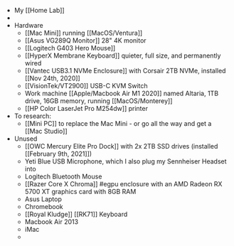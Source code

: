 ---
---

- My [[Home Lab]]
-
- Hardware
	- [[Mac Mini]] running [[MacOS/Ventura]]
	- [[Asus VG289Q Monitor]] 28" 4K monitor
	- [[Logitech G403 Hero Mouse]]
	- [[HyperX Membrane Keyboard]] quieter, full size, and permanently wired
	- [[Vantec USB3.1 NVMe Enclosure]] with Corsair 2TB NVMe, installed [[Nov 24th, 2020]]
	- [[VisionTek/VT2900]] USB-C KVM Switch
	- Work machine [[Apple/Macbook Air M1 2020]] named Altaria, 1TB drive, 16GB memory, running [[MacOS/Monterey]]
	- [[HP Color LaserJet Pro M254dw]] printer
- To research:
	- [[Mini PC]] to replace the Mac Mini - or go all the way and get a [[Mac Studio]]
- Unused
	- [[OWC Mercury Elite Pro Dock]] with 2x 2TB SSD drives (installed [[February 9th, 2021]])
	- Yeti Blue USB Microphone, which I also plug my Sennheiser Headset into
	- Logitech Bluetooth Mouse
	- [[Razer Core X Chroma]] #egpu enclosure with an AMD Radeon RX 5700 XT graphics card with 8GB RAM
	- Asus Laptop
	- Chromebook
	- [[Royal Kludge]] [[RK71]] Keyboard
	- Macbook Air 2013
	- iMac
	-